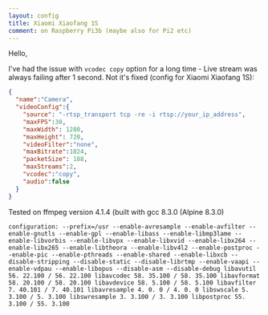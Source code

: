 ```yaml
---
layout: config
title: Xiaomi Xiaofang 1S
comment: on Raspberry Pi3b (maybe also for Pi2 etc)
---
```

Hello,

I've had the issue with `vcodec copy` option for a long time - Live stream was always failing after 1 second.
Not it's fixed (config for Xiaomi Xiaofang 1S):

```json
{
  "name":"Camera",
  "videoConfig":{
    "source": "-rtsp_transport tcp -re -i rtsp://your_ip_address",
    "maxFPS":30,
    "maxWidth": 1280,
    "maxHeight": 720,
    "videoFilter":"none",
    "maxBitrate":1024,
    "packetSize": 188,
    "maxStreams":2,
    "vcodec":"copy",
    "audio":false
  }
}
```

Tested on ffmpeg version 4.1.4 (built with gcc 8.3.0 (Alpine 8.3.0)

```
configuration: --prefix=/usr --enable-avresample --enable-avfilter --enable-gnutls --enable-gpl --enable-libass --enable-libmp3lame --enable-libvorbis --enable-libvpx --enable-libxvid --enable-libx264 --enable-libx265 --enable-libtheora --enable-libv4l2 --enable-postproc --enable-pic --enable-pthreads --enable-shared --enable-libxcb --disable-stripping --disable-static --disable-librtmp --enable-vaapi --enable-vdpau --enable-libopus --disable-asm --disable-debug libavutil 56. 22.100 / 56. 22.100 libavcodec 58. 35.100 / 58. 35.100 libavformat 58. 20.100 / 58. 20.100 libavdevice 58. 5.100 / 58. 5.100 libavfilter 7. 40.101 / 7. 40.101 libavresample 4. 0. 0 / 4. 0. 0 libswscale 5. 3.100 / 5. 3.100 libswresample 3. 3.100 / 3. 3.100 libpostproc 55. 3.100 / 55. 3.100
```
